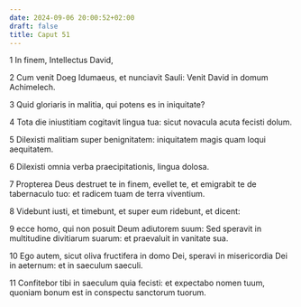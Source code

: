 ```yaml
---
date: 2024-09-06 20:00:52+02:00
draft: false
title: Caput 51
---
```





1 In finem, Intellectus David,

2 Cum venit Doeg Idumaeus, et nunciavit Sauli: Venit David in domum Achimelech.

3 Quid gloriaris in malitia, qui potens es in iniquitate?

4 Tota die iniustitiam cogitavit lingua tua: sicut novacula acuta fecisti dolum.

5 Dilexisti malitiam super benignitatem: iniquitatem magis quam loqui aequitatem.

6 Dilexisti omnia verba praecipitationis, lingua dolosa.

7 Propterea Deus destruet te in finem, evellet te, et emigrabit te de tabernaculo tuo: et radicem tuam de terra viventium.

8 Videbunt iusti, et timebunt, et super eum ridebunt, et dicent:

9 ecce homo, qui non posuit Deum adiutorem suum: Sed speravit in multitudine divitiarum suarum: et praevaluit in vanitate sua.

10 Ego autem, sicut oliva fructifera in domo Dei, speravi in misericordia Dei in aeternum: et in saeculum saeculi.

11 Confitebor tibi in saeculum quia fecisti: et expectabo nomen tuum, quoniam bonum est in conspectu sanctorum tuorum.


